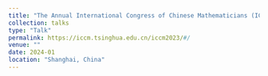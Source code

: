 ```yaml
---
title: "The Annual International Congress of Chinese Mathematicians (ICCM) 2023"
collection: talks
type: "Talk"
permalink: https://iccm.tsinghua.edu.cn/iccm2023/#/
venue: ""
date: 2024-01
location: "Shanghai, China"
---
```



